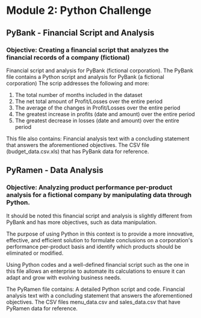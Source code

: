 # Module 2: Python Challenge 
## PyBank - Financial Script and Analysis
### Objective: Creating a financial script that analyzes the financial records of a company (fictional)

Financial script and analysis for PyBank (fictional corporation). 
The PyBank file contains a  Python script and analysis for PyBank (a fictional corporation)
The scrip addresses the following and more:

1. The total number of months included in the dataset 
2. The net total amount of Profit/Losses over the entire period 
3. The average of the changes in Profit/Losses over the entire period 
4. The greatest increase in profits (date and amount) over the entire period 
5. The greatest decrease in losses (date and amount) over the entire period 

This file also contains: 
Financial analysis text with a concluding statement that answers the aforementioned objectives. 
The CSV file (budget_data.csv.xls) that has PyBank data for reference.

## PyRamen - Data Analysis 
### Objective: Analyzing product performance per-product analysis for a fictional company by manipulating data through Python.
It should be noted this financial script and analysis is slightly different from PyBank and has more objectives, such as data manipulation. 

The purpose of using Python in this context is to provide a more innovative, effective, and efficient solution to formulate conclusions on a corporation's performance per-product basis and identify which products should be eliminated or modified. 

Using Python codes and a well-defined financial script such as the one in this file allows an enterprise to automate its calculations to ensure it can adapt and grow with evolving business needs. 

The PyRamen file contains: 
A detailed Python script and code. 
Financial analysis text with a concluding statement that answers the aforementioned objectives. The CSV files menu_data.csv and sales_data.csv that have PyRamen data for reference.
